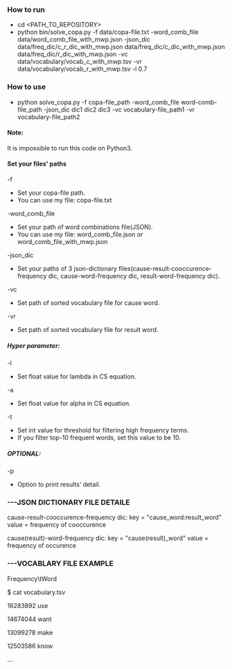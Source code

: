 ### How to run
- cd <PATH_TO_REPOSITORY>
- python bin/solve_copa.py -f data/copa-file.txt -word_comb_file data/word_comb_file_with_mwp.json -json_dic data/freq_dic/c_r_dic_with_mwp.json data/freq_dic/c_dic_with_mwp.json data/freq_dic/r_dic_with_mwp.json -vc data/vocabulary/vocab_c_with_mwp.tsv -vr data/vocabulary/vocab_r_with_mwp.tsv -l 0.7

### How to use
- python solve_copa.py -f copa-file_path -word_comb_file word-comb-file_path -json_dic dic1 dic2 dic3 -vc vocabulary-file_path1 -vr vocabulary-file_path2

#### Note:
It is impossible to run this code on Python3.

#### Set your files' paths
-f
- Set your copa-file path.
- You can use my file: copa-file.txt

-word_comb_file
- Set your path of word combinations file(JSON).
- You can use my file: word_comb_file.json or word_comb_file_with_mwp.json

-json_dic
- Set your paths of 3 json-dictionary files(cause-result-cooccurence-frequency dic, cause-word-frequency dic, result-word-frequency dic).

-vc
- Set path of sorted vocabulary file for cause word.

-vr
- Set path of sorted vocabulary file for result word.

##### Hyper parameter:
-l
- Set float value for lambda in CS equation.

-a
- Set float value for alpha in CS equation.

-t
- Set int value for threshold for filtering high frequency terms.
- If you filter top-10 frequent words, set this value to be 10.

##### OPTIONAL:
-p
- Option to print results' detail.


### ---JSON DICTIONARY FILE DETAILE
cause-result-cooccurence-frequency dic:
    key = "cause_word:result_word"
    value = frequency of cooccurence

cause(result)-word-frequency dic:
    key = "cause(result)_word"
    value = frequency of occurence


### ---VOCABLARY FILE EXAMPLE
Frequency\tWord

$ cat vocabulary.tsv

16283892        use

14674044        want

13099278        make

12503586        know

...

